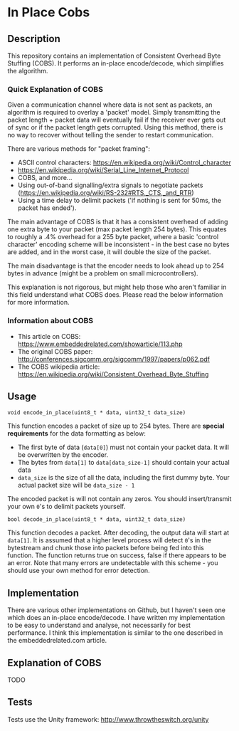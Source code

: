 # In Place Cobs

## Description

This repository contains an implementation of Consistent Overhead Byte Stuffing (COBS).
It performs an in-place encode/decode, which simplifies the algorithm.

### Quick Explanation of COBS

Given a communication channel where data is not sent as packets, an algorithm is required to overlay a 'packet' model.
Simply transmitting the packet length + packet data will eventually fail if the receiver ever gets out of sync or if the packet length gets corrupted.
Using this method, there is no way to recover without telling the sender to restart communication.

There are various methods for "packet framing":

- ASCII control characters: https://en.wikipedia.org/wiki/Control_character
- https://en.wikipedia.org/wiki/Serial_Line_Internet_Protocol
- COBS, and more...
- Using out-of-band signalling/extra signals to negotiate packets (https://en.wikipedia.org/wiki/RS-232#RTS,_CTS,_and_RTR)
- Using a time delay to delimit packets ('if nothing is sent for 50ms, the packet has ended').

The main advantage of COBS is that it has a consistent overhead of adding one extra byte to your packet (max packet length 254 bytes).
This equates to roughly a .4% overhead for a 255 byte packet, where a basic 'control character' encoding scheme will be inconsistent -
in the best case no bytes are added, and in the worst case, it will double the size of the packet.

The main disadvantage is that the encoder needs to look ahead up to 254 bytes in advance (might be a problem on small microcontrollers).

This explanation is not rigorous, but might help those who aren't familiar in this field understand what COBS does. Please read the below information for more information.

### Information about COBS

- This article on COBS: https://www.embeddedrelated.com/showarticle/113.php
- The original COBS paper: http://conferences.sigcomm.org/sigcomm/1997/papers/p062.pdf
- The COBS wikipedia article: https://en.wikipedia.org/wiki/Consistent_Overhead_Byte_Stuffing

## Usage

```void encode_in_place(uint8_t * data, uint32_t data_size)```

This function encodes a packet of size up to 254 bytes. There are **special requirements** for the data formatting as below:

- The first byte of data (`data[0]`) must not contain your packet data. It will be overwritten by the encoder.
- The bytes from `data[1]` to `data[data_size-1]` should contain your actual data
- `data_size` is the size of all the data, including the first dummy byte. Your actual packet size will be `data_size - 1`

The encoded packet is will not contain any zeros. You should insert/transmit your own `0`'s to delimit packets yourself.

```bool decode_in_place(uint8_t * data, uint32_t data_size)```

This function decodes a packet. After decoding, the output data will start at `data[1]`.
It is assumed that a higher level process will detect `0`'s in the bytestream and chunk those into packets before being fed into this function.
The function returns true on success, false if there appears to be an error. Note that many errors are undetectable with this scheme -
you should use your own method for error detection.

## Implementation

There are various other implementations on Github, but I haven't seen one which does an in-place encode/decode.
I have written my implementation to be easy to understand and analyse, not necessarily for best performance.
I think this implementation is similar to the one described in the embeddedrelated.com article.

## Explanation of COBS

TODO

## Tests

Tests use the Unity framework: http://www.throwtheswitch.org/unity
